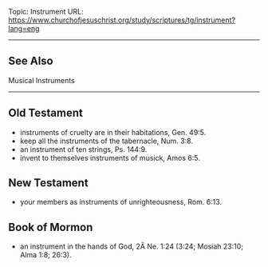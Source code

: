 Topic: Instrument
URL: https://www.churchofjesuschrist.org/study/scriptures/tg/instrument?lang=eng

---

## See Also

Musical Instruments

---

## Old Testament

- instruments of cruelty are in their habitations, Gen. 49:5.
- keep all the instruments of the tabernacle, Num. 3:8.
- an instrument of ten strings, Ps. 144:9.
- invent to themselves instruments of musick, Amos 6:5.

## New Testament

- your members as instruments of unrighteousness, Rom. 6:13.

## Book of Mormon

- an instrument in the hands of God, 2Â Ne. 1:24 (3:24; Mosiah 23:10; Alma 1:8; 26:3).

